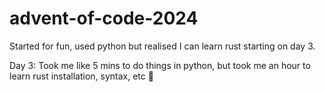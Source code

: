 # advent-of-code-2024

Started for fun, used python but realised I can learn rust starting on day 3.

Day 3: Took me like 5 mins to do things in python, but took me an hour to learn rust installation, syntax, etc 🗿